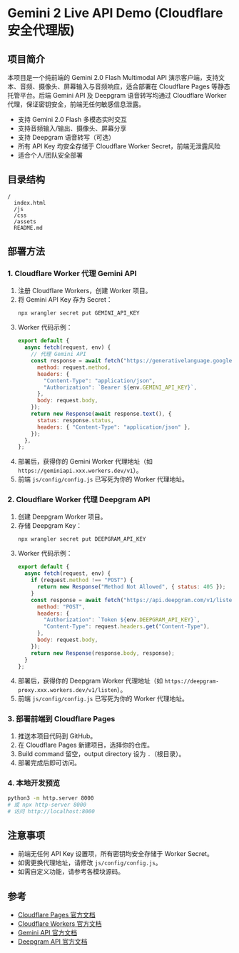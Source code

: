 # Gemini 2 Live API Demo (Cloudflare 安全代理版)

## 项目简介

本项目是一个纯前端的 Gemini 2.0 Flash Multimodal API 演示客户端，支持文本、音频、摄像头、屏幕输入与音频响应，适合部署在 Cloudflare Pages 等静态托管平台。后端 Gemini API 及 Deepgram 语音转写均通过 Cloudflare Worker 代理，保证密钥安全，前端无任何敏感信息泄露。

- 支持 Gemini 2.0 Flash 多模态实时交互
- 支持音频输入/输出、摄像头、屏幕分享
- 支持 Deepgram 语音转写（可选）
- 所有 API Key 均安全存储于 Cloudflare Worker Secret，前端无泄露风险
- 适合个人/团队安全部署

## 目录结构

```
/
  index.html
  /js
  /css
  /assets
  README.md
```

## 部署方法

### 1. Cloudflare Worker 代理 Gemini API

1. 注册 Cloudflare Workers，创建 Worker 项目。
2. 将 Gemini API Key 存为 Secret：
   ```bash
   npx wrangler secret put GEMINI_API_KEY
   ```
3. Worker 代码示例：
   ```js
   export default {
     async fetch(request, env) {
       // 代理 Gemini API
       const response = await fetch("https://generativelanguage.googleapis.com/v1beta/models/gemini-pro:generateContent", {
         method: request.method,
         headers: {
           "Content-Type": "application/json",
           "Authorization": `Bearer ${env.GEMINI_API_KEY}`,
         },
         body: request.body,
       });
       return new Response(await response.text(), {
         status: response.status,
         headers: { "Content-Type": "application/json" },
       });
     },
   };
   ```
4. 部署后，获得你的 Gemini Worker 代理地址（如 `https://geminiapi.xxx.workers.dev/v1`）。
5. 前端 `js/config/config.js` 已写死为你的 Worker 代理地址。

### 2. Cloudflare Worker 代理 Deepgram API

1. 创建 Deepgram Worker 项目。
2. 存储 Deepgram Key：
   ```bash
   npx wrangler secret put DEEPGRAM_API_KEY
   ```
3. Worker 代码示例：
   ```js
   export default {
     async fetch(request, env) {
       if (request.method !== "POST") {
         return new Response("Method Not Allowed", { status: 405 });
       }
       const response = await fetch("https://api.deepgram.com/v1/listen", {
         method: "POST",
         headers: {
           "Authorization": `Token ${env.DEEPGRAM_API_KEY}`,
           "Content-Type": request.headers.get("Content-Type"),
         },
         body: request.body,
       });
       return new Response(response.body, response);
     }
   };
   ```
4. 部署后，获得你的 Deepgram Worker 代理地址（如 `https://deepgram-proxy.xxx.workers.dev/v1/listen`）。
5. 前端 `js/config/config.js` 已写死为你的 Worker 代理地址。

### 3. 部署前端到 Cloudflare Pages

1. 推送本项目代码到 GitHub。
2. 在 Cloudflare Pages 新建项目，选择你的仓库。
3. Build command 留空，output directory 设为 `.`（根目录）。
4. 部署完成后即可访问。

### 4. 本地开发预览

```bash
python3 -m http.server 8000
# 或 npx http-server 8000
# 访问 http://localhost:8000
```

## 注意事项
- 前端无任何 API Key 设置项，所有密钥均安全存储于 Worker Secret。
- 如需更换代理地址，请修改 `js/config/config.js`。
- 如需自定义功能，请参考各模块源码。

## 参考
- [Cloudflare Pages 官方文档](https://developers.cloudflare.com/pages/)
- [Cloudflare Workers 官方文档](https://developers.cloudflare.com/workers/)
- [Gemini API 官方文档](https://ai.google.dev/)
- [Deepgram API 官方文档](https://developers.deepgram.com/)
